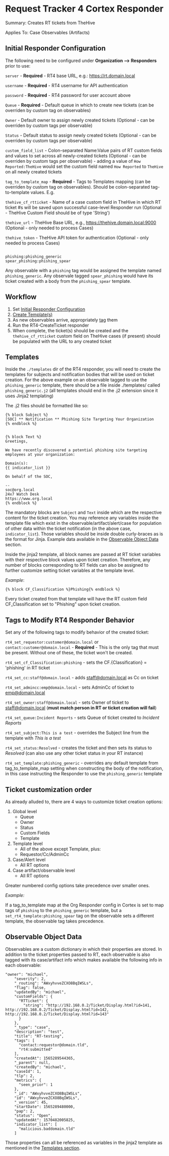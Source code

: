 # Request Tracker 4 Cortex Responder
Summary: Creates RT tickets from TheHive

Applies To: Case Observables (Artifacts)

## Initial Responder Configuration

The following need to be configured under **Organization --> Responders** prior to use:

`server` - **Required** - RT4 base URL, e.g.: https://rt.domain.local

`username` - **Required** - RT4 username for API authentication

`password` - **Required** - RT4 password for user account above

`Queue` - **Required** - Default queue in which to create new tickets (can be overriden by custom tag on observables)

`Owner` - Default owner to assign newly created tickets (Optional - can be overriden by custom tags per observable)

`Status` - Default status to assign newly created tickets (Optional - can be overriden by custom tags per observable)

`custom_field_list` - Colon-separated Name:Value pairs of RT custom fields and values to set across all newly-created tickets (Optional - can be overriden by custom tags per observable) - adding a value of `How Reported:TheHive` would set the custom field named `How Reported` to `TheHive` on all newly created tickets

`tag_to_template_map` - **Required** - Tags to Templates mapping (can be overriden by custom tag on observables). Should be colon-separated tag-to-template values. E.g.

`thehive_cf_rtticket` - Name of a case custom field in TheHive in which RT ticket #s will be saved upon successful case-level Responder run (Optional - TheHive Custom Field should be of type 'String')

`thehive_url` - TheHive Base URL, e.g., https://thehive.domain.local:9000 (Optional - only needed to process Cases)

`thehive_token` - TheHive API token for authentication (Optional - only needed to process Cases)

```

phishing:phishing_generic
spear_phishing:phishing_spear

```

Any observable with a `phishing` tag would be assigned the template named `phishing_generic`. Any observale tagged `spear_phishing` would have its ticket created with a body from the `phishing_spear` template.

## Workflow

1. Set [Initial Responder Configuration](#Initial-Responder-Configuration)
2. [Create Template(s)](#Templates)
3. As new observables arrive, appropriately [tag](#Tags-to-Modify-RT4-Responder-Behavior) them
4. Run the RT4-CreateTicket responder
5. When complete, the ticket(s) should be created and the `thehive_cf_rtticket` custom field on TheHive cases (if present) should be populated with the URL to any created ticket

## Templates

Inside the `./templates` dir of the RT4 responder, you will need to create the templates for subjects and notification bodies that will be used on ticket creation. For the above example on an observable tagged to use the `phishing_generic` template, there should be a file inside ./templates/ called `phishing_generic.j2` (all templates should end in the .j2 extension since it uses Jinja2 templating)

The .j2 files should be formatted like so:

```
{% block Subject %}
[SOC] ** Notification ** Phishing Site Targeting Your Organization
{% endblock %}


{% block Text %}
Greetings,

We have recently discovered a potential phishing site targeting employees at your organization:

Domain(s):
{{ indicator_list }}

On behalf of the SOC,

--
soc@org.local
24x7 Watch Desk
https://www.org.local
{% endblock %}

```

The mandatory blocks are `Subject` and `Text` inside which are the respective content for the ticket creation. You may reference any variables inside the template file which exist in the observable/artifact/alert/case for population of other data within the ticket notification (in the above case, ``indicator_list``). Those variables should be inside double curly-braces as is the format for Jinja. Example data available in the [Observable Object Data](#Observable-Object-Data) section.

Inside the jinja2 template, all block names are passed at RT ticket variables with their respective block values upon ticket creation. Therefore, any number of blocks corresponding to RT fields can also be assigned to further customize setting ticket variables at the template level.

*Example*: 

`{% block CF_Classification %}Phishing{% endblock %}`

Every ticket created from that template will have the RT custom field CF_Classification set to "Phishing" upon ticket creation.

## Tags to Modify RT4 Responder Behavior

Set any of the following tags to modify behavior of the created ticket:

`rt4_set_requestor:customer@domain.local` or `contact:customer@domain.local` - **Required** - This is the only tag that must be present. Without one of these, the ticket won't be created.

`rt4_set_cf_Classification:phishing` - sets the CF.{Classification} = 'phishing' in RT ticket

`rt4_set_cc:staff@domain.local` - adds staff@domain.local as Cc on ticket

`rt4_set_admincc:emp@domain.local` - sets AdminCc of ticket to emp@domain.local

`rt4_set_owner:staff@domain.local` - sets Owner of ticket to staff@domain.local (**must match person in RT or ticket creation will fail**)

`rt4_set_queue:Incident Reports` - sets Queue of ticket created to _Incident Reports_

`rt4_set_subject:This is a test` - overrides the Subject line from the template with _This is a test_

`rt4_set_status:Resolved` - creates the ticket and then sets its status to _Resolved_ (can also use any other ticket status in your RT instance)

`rt4_set_template:phishing_generic` - overrides any default template from tag_to_template_map setting when constructing the body of the notification, in this case instructing the Responder to use the `phishing_generic` template

## Ticket customization order

As already alluded to, there are 4 ways to customize ticket creation options:

1. Global level
   - Queue
   - Owner
   - Status
   - Custom Fields
   - Template 
2. Template level
   - All of the above except Template, plus:
   - Requestor/Cc/AdminCc
3. Case/Alert level
   - All RT options
4. Case artifact/observable level
   - All RT options

Greater numbered config options take precedence over smaller ones.

*Example:*

If a tag_to_template map at the Org Responder config in Cortex is set to map tags of `phishing` to the `phishing_generic` template, but a `set_rt4_template:phishing_spear` tag on the observable sets a different template, the observable tag takes precedence.

## Observable Object Data

Observables are a custom dictionary in which their properties are stored. In addition to the ticket properties passed to RT, each observable is also tagged with its case/artifact info which makes available the following info in each observable:

```
"owner": "michael",
    "severity": 2,
    "_routing": "AWxyhvveZCXO8BqIWSLs",
    "flag": false,
    "updatedBy": "michael",
    "customFields": {
      "RTTicket": {
        "string": "http://192.168.0.2/Ticket/Display.html?id=141, http://192.168.0.2/Ticket/Display.html?id=142, http://192.168.0.2/Ticket/Display.html?id=143"
      }
    },
    "_type": "case",
    "description": "test",
    "title": "RT-testing",
    "tags": [
      "contact:requestor@domain.tld",
      "rt4:submitted"
    ],
    "createdAt": 1565289544365,
    "_parent": null,
    "createdBy": "michael",
    "caseId": 1,
    "tlp": 2,
    "metrics": {
      "seen_prior": 1
    },
    "_id": "AWxyhvveZCXO8BqIWSLs",
    "id": "AWxyhvveZCXO8BqIWSLs",
    "_version": 45,
    "startDate": 1565289480000,
    "pap": 2,
    "status": "Open",
    "updatedAt": 1570482005825,
    "indicator_list": [
      "malicious.baddomain.tld"
    ]
```
Those properties can all be referenced as variables in the jinja2 template as mentioned in the [Templates section](#Templates).
